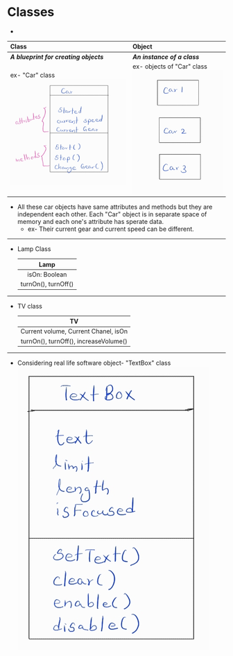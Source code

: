 # Classes
-   
| Class                                        | Object           |
|:---------------------------------|:---------------|
|***A blueprint for creating objects***| ***An instance of a class***|
|ex- "Car" class![](assets/SmartSelect_20240617_234954_Samsung%20Notes.jpg)  | ex- objects of "Car" class ![](assets/SmartSelect_20240617_235025_Samsung%20Notes.jpg)|

- All these car objects have same attributes and methods but they are independent each other. Each "Car" object is in separate space of memory and each one's attribute has sperate data.
	- ex- 
      Their current gear and current speed can be different.
---
- Lamp Class
 
  |Lamp               |
  | :---------------: |
  | isOn: Boolean     |
  |turnOn(), turnOff()|
---
- TV class

  |                  TV                   |
  | :-----------------------------------: |
  | Current volume, Current Chanel, isOn  |
  | turnOn(), turnOff(), increaseVolume() |
---
- Considering real life software object- "TextBox" class
  ![](assets/SmartSelect_20240618_123025_Samsung%20Notes.jpg)